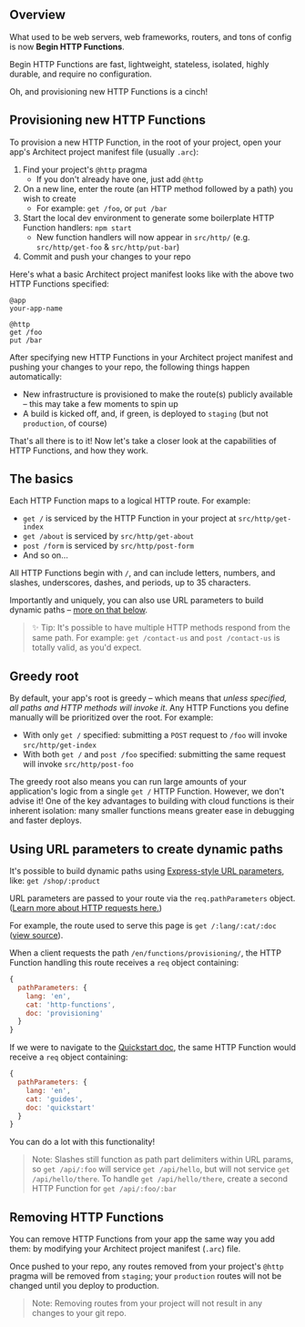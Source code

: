 ## Overview

What used to be web servers, web frameworks, routers, and tons of config is now **Begin HTTP Functions**.

Begin HTTP Functions are fast, lightweight, stateless, isolated, highly durable, and require no configuration.

Oh, and provisioning new HTTP Functions is a cinch!


## Provisioning new HTTP Functions

To provision a new HTTP Function, in the root of your project, open your app's Architect project manifest file (usually `.arc`):

1. Find your project's `@http` pragma
   - If you don't already have one, just add `@http`
2. On a new line, enter the route (an HTTP method followed by a path) you wish to create
   - For example: `get /foo`, or `put /bar`
3. Start the local dev environment to generate some boilerplate HTTP Function handlers: `npm start`
   - New function handlers will now appear in `src/http/` (e.g. `src/http/get-foo` & `src/http/put-bar`)
4. Commit and push your changes to your repo

Here's what a basic Architect project manifest looks like with the above two HTTP Functions specified:

```arc
@app
your-app-name

@http
get /foo
put /bar
```

After specifying new HTTP Functions in your Architect project manifest and pushing your changes to your repo, the following things happen automatically:

- New infrastructure is provisioned to make the route(s) publicly available – this may take a few moments to spin up
- A build is kicked off, and, if green, is deployed to `staging` (but not `production`, of course)

That's all there is to it! Now let's take a closer look at the capabilities of HTTP Functions, and how they work.


## The basics

Each HTTP Function maps to a logical HTTP route. For example:
- `get /` is serviced by the HTTP Function in your project at `src/http/get-index`
- `get /about` is serviced by `src/http/get-about`
- `post /form` is serviced by `src/http/post-form`
- And so on...

All HTTP Functions begin with `/`, and can include letters, numbers, and slashes, underscores, dashes, and periods, up to 35 characters.

Importantly and uniquely, you can also use URL parameters to build dynamic paths – [more on that below](#using-url-parameters-to-create-dynamic-paths).

> ✨ Tip: It's possible to have multiple HTTP methods respond from the same path. For example: `get /contact-us` and `post /contact-us` is totally valid, as you'd expect.


## Greedy root

By default, your app's root is greedy – which means that *unless specified, all paths and HTTP methods will invoke it*. Any HTTP Functions you define manually will be prioritized over the root. For example:
- With only `get /` specified: submitting a `POST` request to `/foo` will invoke `src/http/get-index`
- With both `get /` and `post /foo` specified: submitting the same request will invoke `src/http/post-foo`

The greedy root also means you can run large amounts of your application's logic from a single `get /` HTTP Function. However, we don't advise it! One of the key advantages to building with cloud functions is their inherent isolation: many smaller functions means greater ease in debugging and faster deploys.


## Using URL parameters to create dynamic paths

It's possible to build dynamic paths using [Express-style URL parameters](http://expressjs.com/en/guide/routing.html#route-parameters), like: `get /shop/:product`

URL parameters are passed to your route via the `req.pathParameters` object. ([Learn more about HTTP requests here.](/en/http-functions/api-reference#requests))

For example, the route used to serve this page is `get /:lang/:cat/:doc` ([view source](https://github.com/smallwins/docs.begin.com/blob/master/src/http/get-000lang-000cat-000doc/index.js)).

When a client requests the path `/en/functions/provisioning/`, the HTTP Function handling this route receives a `req` object containing:

```js
{
  pathParameters: {
    lang: 'en',
    cat: 'http-functions',
    doc: 'provisioning'
  }
}
```

If we were to navigate to the [Quickstart doc](/en/guides/quickstart), the same HTTP Function would receive a `req` object containing:

```js
{
  pathParameters: {
    lang: 'en',
    cat: 'guides',
    doc: 'quickstart'
  }
}
```

You can do a lot with this functionality!

> Note: Slashes still function as path part delimiters within URL params, so `get /api/:foo` will service `get /api/hello`, but will not service `get /api/hello/there`.
> To handle `get /api/hello/there`, create a second HTTP Function for `get /api/:foo/:bar`


## Removing HTTP Functions

You can remove HTTP Functions from your app the same way you add them: by modifying your Architect project manifest (`.arc`) file.

Once pushed to your repo, any routes removed from your project's `@http` pragma will be removed from `staging`; your `production` routes will not be changed until you deploy to production.

> Note: Removing routes from your project will not result in any changes to your git repo.

